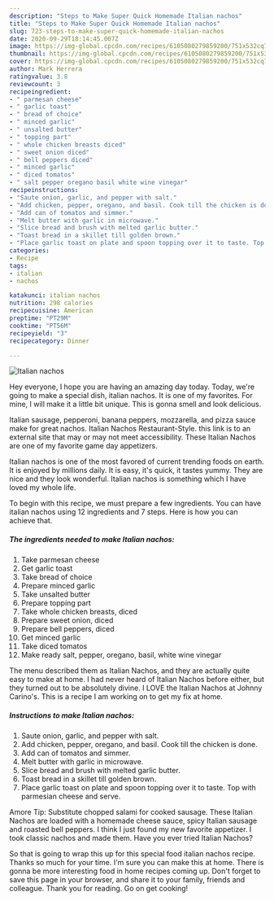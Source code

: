 ```yaml
---
description: "Steps to Make Super Quick Homemade Italian nachos"
title: "Steps to Make Super Quick Homemade Italian nachos"
slug: 723-steps-to-make-super-quick-homemade-italian-nachos
date: 2020-09-29T18:14:45.007Z
image: https://img-global.cpcdn.com/recipes/6105080279859200/751x532cq70/italian-nachos-recipe-main-photo.jpg
thumbnail: https://img-global.cpcdn.com/recipes/6105080279859200/751x532cq70/italian-nachos-recipe-main-photo.jpg
cover: https://img-global.cpcdn.com/recipes/6105080279859200/751x532cq70/italian-nachos-recipe-main-photo.jpg
author: Mark Herrera
ratingvalue: 3.8
reviewcount: 3
recipeingredient:
- " parmesan cheese"
- " garlic toast"
- " bread of choice"
- " minced garlic"
- " unsalted butter"
- " topping part"
- " whole chicken breasts diced"
- " sweet onion diced"
- " bell peppers diced"
- " minced garlic"
- " diced tomatos"
- " salt pepper oregano basil white wine vinegar"
recipeinstructions:
- "Saute onion, garlic, and pepper with salt."
- "Add chicken, pepper, oregano, and basil. Cook till the chicken is done."
- "Add can of tomatos and simmer."
- "Melt butter with garlic in microwave."
- "Slice bread and brush with melted garlic butter."
- "Toast bread in a skillet till golden brown."
- "Place garlic toast on plate and spoon topping over it to taste. Top with parmesian cheese and serve."
categories:
- Recipe
tags:
- italian
- nachos

katakunci: italian nachos 
nutrition: 298 calories
recipecuisine: American
preptime: "PT29M"
cooktime: "PT56M"
recipeyield: "3"
recipecategory: Dinner

---
```



![Italian nachos](https://img-global.cpcdn.com/recipes/6105080279859200/751x532cq70/italian-nachos-recipe-main-photo.jpg)

Hey everyone, I hope you are having an amazing day today. Today, we're going to make a special dish, italian nachos. It is one of my favorites. For mine, I will make it a little bit unique. This is gonna smell and look delicious.

Italian sausage, pepperoni, banana peppers, mozzarella, and pizza sauce make for great nachos. Italian Nachos Restaurant-Style. this link is to an external site that may or may not meet accessibility. These Italian Nachos are one of my favorite game day appetizers.

Italian nachos is one of the most favored of current trending foods on earth. It is enjoyed by millions daily. It is easy, it's quick, it tastes yummy. They are nice and they look wonderful. Italian nachos is something which I have loved my whole life.


To begin with this recipe, we must prepare a few ingredients. You can have italian nachos using 12 ingredients and 7 steps. Here is how you can achieve that.

<!--inarticleads1-->

##### The ingredients needed to make Italian nachos:

1. Take  parmesan cheese
1. Get  garlic toast
1. Take  bread of choice
1. Prepare  minced garlic
1. Take  unsalted butter
1. Prepare  topping part
1. Take  whole chicken breasts, diced
1. Prepare  sweet onion, diced
1. Prepare  bell peppers, diced
1. Get  minced garlic
1. Take  diced tomatos
1. Make ready  salt, pepper, oregano, basil, white wine vinegar


The menu described them as Italian Nachos, and they are actually quite easy to make at home. I had never heard of Italian Nachos before either, but they turned out to be absolutely divine. I LOVE the Italian Nachos at Johnny Carino&#39;s. This is a recipe I am working on to get my fix at home. 

<!--inarticleads2-->

##### Instructions to make Italian nachos:

1. Saute onion, garlic, and pepper with salt.
1. Add chicken, pepper, oregano, and basil. Cook till the chicken is done.
1. Add can of tomatos and simmer.
1. Melt butter with garlic in microwave.
1. Slice bread and brush with melted garlic butter.
1. Toast bread in a skillet till golden brown.
1. Place garlic toast on plate and spoon topping over it to taste. Top with parmesian cheese and serve.


Amore Tip: Substitute chopped salami for cooked sausage. These Italian Nachos are loaded with a homemade cheese sauce, spicy Italian sausage and roasted bell peppers. I think I just found my new favorite appetizer. I took classic nachos and made them. Have you ever tried Italian Nachos? 

So that is going to wrap this up for this special food italian nachos recipe. Thanks so much for your time. I'm sure you can make this at home. There is gonna be more interesting food in home recipes coming up. Don't forget to save this page in your browser, and share it to your family, friends and colleague. Thank you for reading. Go on get cooking!
